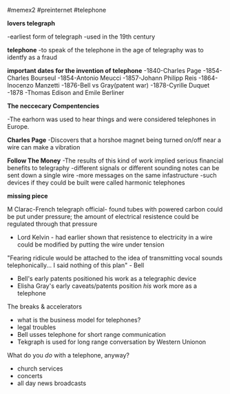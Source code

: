 #memex2 #preinternet #telephone 

**lovers telegraph**

-earliest form of telegraph
-used in the 19th century


**telephone**
-to speak of the telephone in the age of telegraphy was to identfy as a fraud

**important dates for the invention of telephone**
-1840-Charles Page
-1854-Charles Bourseul
-1854-Antonio Meucci
-1857-Johann Philipp Reis
-1864-Inocenzo Manzetti
-1876-Bell vs Gray(patent war)
-1878-Cyrille Duquet
-1878 -Thomas Edison and Emile Berliner

**The neccecary Compentencies**

-The earhorn was used to hear things and were considered telephones in Europe.


**Charles Page**
-Discovers that a horshoe magnet being turned on/off near a wire can make a vibration


**Follow The Money**
-The results of this kind of work implied serious financial benefits to telegraphy
-different signals or different sounding notes can be sent down a single wire
-more messages on the same infastructure
-such devices if they could be built were called harmonic telephones

**missing piece**

M Clarac-French telegraph official- found tubes with powered carbon could be put under pressure; the amount of electrical  resistence could be regulated through that pressure
-   Lord Kelvin - had earlier shown that resistence to electricity in a wire could be modified by putting the wire under tension

"Fearing ridicule would be attached to the idea of transmitting vocal sounds telephonically... I said nothing of this plan" - Bell

-   Bell's early patents positioned his work as a telegraphic device
-   Elisha Gray's early caveats/patents position _his_ work more as a telephone

The breaks & accelerators

-   what is the business model for telephones?
-   legal troubles
- Bell usses telephone for short range communication
- Tekgraph is used for long range conversation by Western Unionon

What do you _do_ with a telephone, anyway?

-   church services
-   concerts
-   all day news broadcasts




